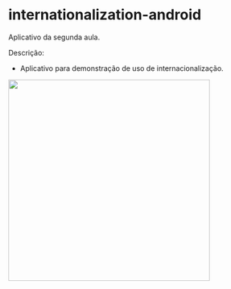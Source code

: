 # internationalization-android
Aplicativo da segunda aula.

Descrição:

- Aplicativo para demonstração de uso de internacionalização.

<img src="http://i.imgur.com/5XwpGXa.png" width="400px">
